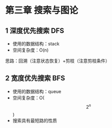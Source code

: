 # 第三章 搜索与图论

## 1 深度优先搜索 DFS

* 使用的数据结构：stack
* 空间复杂度：O(n)

思路：回溯（注意状态恢复）+剪枝（注意剪枝条件）

## 2 宽度优先搜索 BFS

* 使用的数据结构：queue
* 空间复杂度：O($$2^n$$)
* 搜索具有最短路的性质